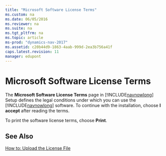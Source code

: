 ```yaml
---
title: "Microsoft Software License Terms"
ms.custom: na
ms.date: 06/05/2016
ms.reviewer: na
ms.suite: na
ms.tgt_pltfrm: na
ms.topic: article
ms-prod: "dynamics-nav-2017"
ms.assetid: c20b44d9-1863-4aab-999d-2ea3b756a41f
caps.latest.revision: 11
manager: edupont
---
```

# Microsoft Software License Terms
The **Microsoft Software License Terms** page in [!INCLUDE[navnowlong](includes/navnowlong_md.md)] Setup defines the legal conditions under which you can use the [!INCLUDE[navnowlong](includes/navnowlong_md.md)] software. To continue with the installation, choose **I accept** after reading the terms.  
  
 To print the software license terms, choose **Print**.  
  
## See Also  
 [How to: Upload the License File](How-to--Upload-the-License-File.md)